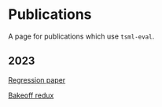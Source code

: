 # Publications

A page for publications which use `tsml-eval`.

2023
----

[Regression paper](./publications/2023/tsr_archive_expansion/tsr_archive_expansion_2023.ipynb)

[Bakeoff redux](./publications/2023/tsc_bakeoff/tsc_bakeoff_2023.ipynb)
